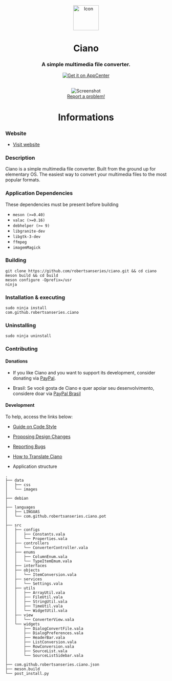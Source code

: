 <div align="center">
  <img class="center" width="80" height="78" src="https://github.com/robertsanseries/ciano/blob/master/data/images/com.github.robertsanseries.ciano.png" alt="Icon">
  <h1 align="center">Ciano</h1>
  <h3 align="center">A simple multimedia file converter.</h3>
  <a href="https://appcenter.elementary.io/com.github.robertsanseries.ciano" target="_blank">
    <img align="center" src="https://appcenter.elementary.io/badge.svg" alt="Get it on AppCenter">
    </a>
</div>

<br/>


<p align="center">
    <img src="https://github.com/robertsanseries/ciano/blob/master/data/images/screenshot.png" alt="Screenshot"> <br>
  <a href="https://github.com/robertsanseries/ciano/issues"> Report a problem! </a>
</p>

<div class="center">
  <h1 align="center"> Informations </h1>
</div>

### Website

- [Visit website](https://robertsanseries.github.io/ciano)

### Description

Ciano is a simple multimedia file converter. Built from the ground up for elementary OS. The easiest way to convert your multimedia files to the most popular formats.

### Application Dependencies 
These dependencies must be present before building
 - `meson (>=0.40)`
 - `valac (>=0.16)`
 - `debhelper (>= 9)`
 - `libgranite-dev`
 - `libgtk-3-dev`
 - `ffmpeg`
 - `imagemMagick`
 
 ### Building

```
git clone https://github.com/robertsanseries/ciano.git && cd ciano
meson build && cd build
meson configure -Dprefix=/usr
ninja
```

### Installation & executing
```
sudo ninja install
com.github.robertsanseries.ciano
```

### Uninstalling

```
sudo ninja uninstall
```


### Contributing

#### Donations
 - If you like Ciano and you want to support its development, consider donating via [PayPal](https://www.paypal.com/cgi-bin/webscr?cmd=_s-xclick&hosted_button_id=S698J2TUEMT3C).

 - Brasil: Se você gosta de Ciano e quer apoiar seu desenvolvimento, considere doar via [PayPal Brasil](https://www.paypal.com/cgi-bin/webscr?cmd=_s-xclick&hosted_button_id=FJ2EVELMCFPU6)

#### Development
To help, access the links below:

- [Guide on Code Style](https://github.com/robertsanseries/ciano/wiki/Guide-on-code-style)

- [Proposing Design Changes](https://github.com/robertsanseries/ciano/wiki/Proposing-Design-Changes)

- [Reporting Bugs](https://github.com/robertsanseries/ciano/wiki/Reporting-Bugs)

- [How to Translate Ciano](https://github.com/robertsanseries/ciano/wiki/Translate)

- Application structure

```
.
├── data
│   ├── css
│   └── images
│
├── debian
│
├── languages
│   ├── LINGUAS
│   └── com.github.robertsanseries.ciano.pot
│
├── src
│   ├── configs
│   │   ├── Constants.vala
│   │   └── Properties.vala
│   ├── controllers
│   │   └── ConverterController.vala
│   ├── enums
│   │   ├── ColumnEnum.vala
│   │   └── TypeItemEmum.vala
│   ├── interfaces
│   ├── objects
│   │   └── ItemConversion.vala
│   ├── services
│   │   └── Settings.vala
│   ├── utils
│   │   ├── ArrayUtil.vala
│   │   ├── FileUtil.vala
│   │   ├── StringUtil.vala
│   │   ├── TimeUtil.vala
│   │   └── WidgetUtil.vala
│   ├── view
│   │   └── ConverterView.vala
│   └── widgets
│       ├── DialogConvertFile.vala
│       ├── DialogPreferences.vala
│       ├── HeaderBar.vala
│       ├── ListConversion.vala
│       ├── RowConversion.vala
│       ├── SourceList.vala
│       └── SourceListSidebar.vala
│
├── com.github.robertsanseries.ciano.json
├── meson.build
└── post_install.py
    
```
